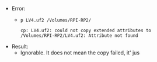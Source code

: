 - Error:
	- ```
	  p LV4.uf2 /Volumes/RPI-RP2/
	  
	  cp: LV4.uf2: could not copy extended attributes to /Volumes/RPI-RP2/LV4.uf2: Attribute not found
	  ```
- Result:
	- Ignorable. It does not mean the copy failed, it' jus